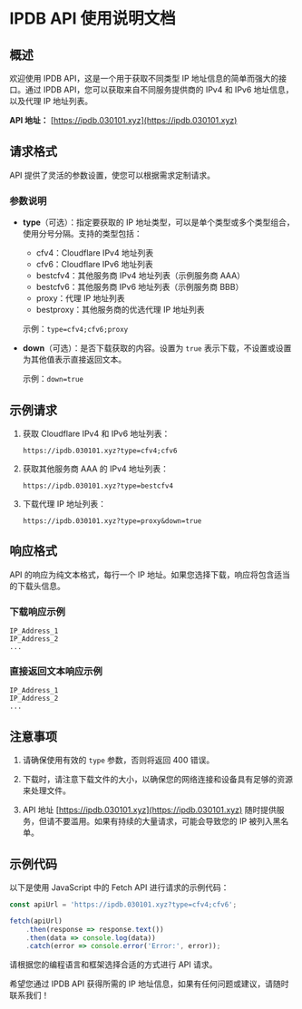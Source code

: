 # IPDB API 使用说明文档

## 概述

欢迎使用 IPDB API，这是一个用于获取不同类型 IP 地址信息的简单而强大的接口。通过 IPDB API，您可以获取来自不同服务提供商的 IPv4 和 IPv6 地址信息，以及代理 IP 地址列表。

**API 地址：** [https://ipdb.030101.xyz](https://ipdb.030101.xyz)

## 请求格式

API 提供了灵活的参数设置，使您可以根据需求定制请求。

### 参数说明

- **type**（可选）：指定要获取的 IP 地址类型，可以是单个类型或多个类型组合，使用分号分隔。支持的类型包括：
  - cfv4：Cloudflare IPv4 地址列表
  - cfv6：Cloudflare IPv6 地址列表
  - bestcfv4：其他服务商 IPv4 地址列表（示例服务商 AAA）
  - bestcfv6：其他服务商 IPv6 地址列表（示例服务商 BBB）
  - proxy：代理 IP 地址列表
  - bestproxy：其他服务商的优选代理 IP 地址列表

  示例：`type=cfv4;cfv6;proxy`

- **down**（可选）：是否下载获取的内容。设置为 `true` 表示下载，不设置或设置为其他值表示直接返回文本。

  示例：`down=true`

## 示例请求

1. 获取 Cloudflare IPv4 和 IPv6 地址列表：

   ```
   https://ipdb.030101.xyz?type=cfv4;cfv6
   ```

2. 获取其他服务商 AAA 的 IPv4 地址列表：

   ```
   https://ipdb.030101.xyz?type=bestcfv4
   ```

3. 下载代理 IP 地址列表：

   ```
   https://ipdb.030101.xyz?type=proxy&down=true
   ```

## 响应格式

API 的响应为纯文本格式，每行一个 IP 地址。如果您选择下载，响应将包含适当的下载头信息。

### 下载响应示例

```
IP_Address_1
IP_Address_2
...
```

### 直接返回文本响应示例

```
IP_Address_1
IP_Address_2
...
```

## 注意事项

1. 请确保使用有效的 `type` 参数，否则将返回 400 错误。

2. 下载时，请注意下载文件的大小，以确保您的网络连接和设备具有足够的资源来处理文件。

3. API 地址 [https://ipdb.030101.xyz](https://ipdb.030101.xyz) 随时提供服务，但请不要滥用。如果有持续的大量请求，可能会导致您的 IP 被列入黑名单。

## 示例代码

以下是使用 JavaScript 中的 Fetch API 进行请求的示例代码：

```javascript
const apiUrl = 'https://ipdb.030101.xyz?type=cfv4;cfv6';

fetch(apiUrl)
    .then(response => response.text())
    .then(data => console.log(data))
    .catch(error => console.error('Error:', error));
```

请根据您的编程语言和框架选择合适的方式进行 API 请求。

希望您通过 IPDB API 获得所需的 IP 地址信息，如果有任何问题或建议，请随时联系我们！
